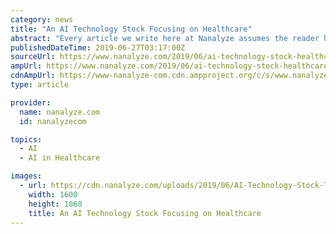 ```yaml
---
category: news
title: "An AI Technology Stock Focusing on Healthcare"
abstract: "Every article we write here at Nanalyze assumes the reader has no prior knowledge of technology or investing. Every article starts at ground zero, then makes its way upwards while introducing terms and concepts anyone can easily understand. While ..."
publishedDateTime: 2019-06-27T03:17:00Z
sourceUrl: https://www.nanalyze.com/2019/06/ai-technology-stock-healthcare/
ampUrl: https://www.nanalyze.com/2019/06/ai-technology-stock-healthcare/amp/
cdnAmpUrl: https://www-nanalyze-com.cdn.ampproject.org/c/s/www.nanalyze.com/2019/06/ai-technology-stock-healthcare/amp/
type: article

provider:
  name: nanalyze.com
  id: nanalyzecom

topics:
  - AI
  - AI in Healthcare

images:
  - url: https://cdn.nanalyze.com/uploads/2019/06/AI-Technology-Stock-Teaser.jpg
    width: 1600
    height: 1060
    title: An AI Technology Stock Focusing on Healthcare
---
```

